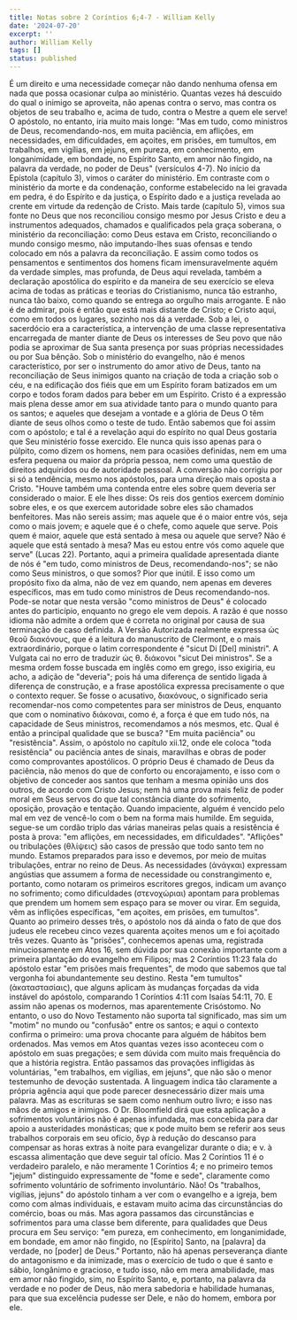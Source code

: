 ```yaml
---
title: Notas sobre 2 Coríntios 6;4-7 - William Kelly
date: '2024-07-20'
excerpt: ''
author: William Kelly
tags: []
status: published
---
```

É um direito e uma necessidade começar não dando nenhuma ofensa em nada
que possa ocasionar culpa ao ministério. Quantas vezes há descuido do
qual o inimigo se aproveita, não apenas contra o servo, mas contra os
objetos de seu trabalho e, acima de tudo, contra o Mestre a quem ele
serve! O apóstolo, no entanto, iria muito mais longe: \"Mas em tudo,
como ministros de Deus, recomendando-nos, em muita paciência, em
aflições, em necessidades, em dificuldades, em açoites, em prisões, em
tumultos, em trabalhos, em vigílias, em jejuns, em pureza, em
conhecimento, em longanimidade, em bondade, no Espírito Santo, em amor
não fingido, na palavra da verdade, no poder de Deus\" (versículos 4-7).
No início da Epístola (capítulo 3), vimos o caráter do ministério. Em
contraste com o ministério da morte e da condenação, conforme
estabelecido na lei gravada em pedra, é do Espírito e da justiça, o
Espírito dado e a justiça revelada ao crente em virtude da redenção de
Cristo. Mais tarde (capítulo 5), vimos sua fonte no Deus que nos
reconciliou consigo mesmo por Jesus Cristo e deu a instrumentos
adequados, chamados e qualificados pela graça soberana, o ministério da
reconciliação: como Deus estava em Cristo, reconciliando o mundo consigo
mesmo, não imputando-lhes suas ofensas e tendo colocado em nós a palavra
da reconciliação. E assim como todos os pensamentos e sentimentos dos
homens ficam imensuravelmente aquém da verdade simples, mas profunda, de
Deus aqui revelada, também a declaração apostólica do espírito e da
maneira de seu exercício se eleva acima de todas as práticas e teorias
do Cristianismo, nunca tão estranho, nunca tão baixo, como quando se
entrega ao orgulho mais arrogante. E não é de admirar, pois é então que
está mais distante de Cristo; e Cristo aqui, como em todos os lugares,
sozinho nos dá a verdade. Sob a lei, o sacerdócio era a característica,
a intervenção de uma classe representativa encarregada de manter diante
de Deus os interesses de Seu povo que não podia se aproximar de Sua
santa presença por suas próprias necessidades ou por Sua bênção. Sob o
ministério do evangelho, não é menos característico, por ser o
instrumento do amor ativo de Deus, tanto na reconciliação de Seus
inimigos quanto na criação de toda a criação sob o céu, e na edificação
dos fiéis que em um Espírito foram batizados em um corpo e todos foram
dados para beber em um Espírito. Cristo é a expressão mais plena desse
amor em sua atividade tanto para o mundo quanto para os santos; e
aqueles que desejam a vontade e a glória de Deus O têm diante de seus
olhos como o teste de tudo. Então sabemos que foi assim com o apóstolo;
e tal é a revelação aqui do espírito no qual Deus gostaria que Seu
ministério fosse exercido. Ele nunca quis isso apenas para o púlpito,
como dizem os homens, nem para ocasiões definidas, nem em uma esfera
pequena ou maior da própria pessoa, nem como uma questão de direitos
adquiridos ou de autoridade pessoal. A conversão não corrigiu por si só
a tendência, mesmo nos apóstolos, para uma direção mais oposta a Cristo.
\"Houve também uma contenda entre eles sobre quem deveria ser
considerado o maior. E ele lhes disse: Os reis dos gentios exercem
domínio sobre eles, e os que exercem autoridade sobre eles são chamados
benfeitores. Mas não sereis assim; mas aquele que é o maior entre vós,
seja como o mais jovem; e aquele que é o chefe, como aquele que serve.
Pois quem é maior, aquele que está sentado à mesa ou aquele que serve?
Não é aquele que está sentado à mesa? Mas eu estou entre vós como aquele
que serve\" (Lucas 22). Portanto, aqui a primeira qualidade apresentada
diante de nós é \"em tudo, como ministros de Deus, recomendando-nos\";
se não como Seus ministros, o que somos? Pior que inútil. E isso como um
propósito fixo da alma, não de vez em quando, nem apenas em deveres
específicos, mas em tudo como ministros de Deus recomendando-nos.
Pode-se notar que nesta versão \"como ministros de Deus\" é colocado
antes do particípio, enquanto no grego ele vem depois. A razão é que
nosso idioma não admite a ordem que é correta no original por causa de
sua terminação de caso definida. A Versão Autorizada realmente expressa
ὡς θεοῦ διακόνους, que é a leitura do manuscrito de Clermont, e o mais
extraordinário, porque o latim correspondente é \"sicut Di \[Del\]
ministri\". A Vulgata cai no erro de traduzir ὡς θ. διάκονοι \"sicut Dei
ministros\". Se a mesma ordem fosse buscada em inglês como em grego,
isso exigiria, eu acho, a adição de \"deveria\"; pois há uma diferença
de sentido ligada à diferença de construção, e a frase apostólica
expressa precisamente o que o contexto requer. Se fosse o acusativo,
διακόνους, o significado seria recomendar-nos como competentes para ser
ministros de Deus, enquanto que com o nominativo διάκοναι, como é, a
força é que em tudo nós, na capacidade de Seus ministros, recomendamos a
nós mesmos, etc. Qual é então a principal qualidade que se busca? \"Em
muita paciência\" ou \"resistência\". Assim, o apóstolo no capítulo
xii.12, onde ele coloca \"toda resistência\" ou paciência antes de
sinais, maravilhas e obras de poder como comprovantes apostólicos. O
próprio Deus é chamado de Deus da paciência, não menos do que de
conforto ou encorajamento, e isso com o objetivo de conceder aos santos
que tenham a mesma opinião uns dos outros, de acordo com Cristo Jesus;
nem há uma prova mais feliz de poder moral em Seus servos do que tal
constância diante do sofrimento, oposição, provação e tentação. Quando
impaciente, alguém é vencido pelo mal em vez de vencê-lo com o bem na
forma mais humilde. Em seguida, segue-se um cordão triplo das várias
maneiras pelas quais a resistência é posta à prova: \"em aflições, em
necessidades, em dificuldades\". \"Aflições\" ou tribulações (θλίψεις)
são casos de pressão que todo santo tem no mundo. Estamos preparados
para isso e devemos, por meio de muitas tribulações, entrar no reino de
Deus. As necessidades (ἀνάγκαι) expressam angústias que assumem a forma
de necessidade ou constrangimento e, portanto, como notaram os primeiros
escritores gregos, indicam um avanço no sofrimento; como dificuldades
(στενοχώριαι) apontam para problemas que prendem um homem sem espaço
para se mover ou virar. Em seguida, vêm as inflições específicas, \"em
açoites, em prisões, em tumultos\". Quanto ao primeiro desses três, o
apóstolo nos dá ainda o fato de que dos judeus ele recebeu cinco vezes
quarenta açoites menos um e foi açoitado três vezes. Quanto às
\"prisões\", conhecemos apenas uma, registrada minuciosamente em Atos
16, sem dúvida por sua conexão importante com a primeira plantação do
evangelho em Filipos; mas 2 Coríntios 11:23 fala do apóstolo estar \"em
prisões mais frequentes\", de modo que sabemos que tal vergonha foi
abundantemente seu destino. Resta \"em tumultos\" (ἀκαταστασίαις), que
alguns aplicam às mudanças forçadas da vida instável do apóstolo,
comparando 1 Coríntios 4:11 com Isaías 54:11, 70. E assim não apenas os
modernos, mas aparentemente Crisóstomo. No entanto, o uso do Novo
Testamento não suporta tal significado, mas sim um \"motim\" no mundo ou
\"confusão\" entre os santos; e aqui o contexto confirma o primeiro: uma
prova chocante para alguém de hábitos bem ordenados. Mas vemos em Atos
quantas vezes isso aconteceu com o apóstolo em suas pregações; e sem
dúvida com muito mais frequência do que a história registra. Então
passamos das provações infligidas às voluntárias, \"em trabalhos, em
vigílias, em jejuns\", que não são o menor testemunho de devoção
sustentada. A linguagem indica tão claramente a própria agência aqui que
pode parecer desnecessário dizer mais uma palavra. Mas as escrituras se
saem como nenhum outro livro; e isso nas mãos de amigos e inimigos. O
Dr. Bloomfield dirá que esta aplicação a sofrimentos voluntários não é
apenas infundada, mas concebida para dar apoio a austeridades
monásticas; que κ pode muito bem se referir aos seus trabalhos corporais
em seu ofício, δγρ à redução do descanso para compensar as horas extras
à noite para evangelizar durante o dia; e v. à escassa alimentação que
deve seguir tal ofício. Mas 2 Coríntios 11 é o verdadeiro paralelo, e
não meramente 1 Coríntios 4; e no primeiro temos \"jejum\" distinguido
expressamente de \"fome e sede\", claramente como sofrimento voluntário
de sofrimento involuntário. Não! Os \"trabalhos, vigílias, jejuns\" do
apóstolo tinham a ver com o evangelho e a igreja, bem como com almas
individuais, e estavam muito acima das circunstâncias do comércio, boas
ou más. Mas agora passamos das circunstâncias e sofrimentos para uma
classe bem diferente, para qualidades que Deus procura em Seu serviço:
\"em pureza, em conhecimento, em longanimidade, em bondade, em amor não
fingido, no \[Espírito\] Santo, na \[palavra\] da verdade, no \[poder\]
de Deus.\" Portanto, não há apenas perseverança diante do antagonismo e
da inimizade, mas o exercício de tudo o que é santo e sábio, longânimo e
gracioso, e tudo isso, não em mera amabilidade, mas em amor não fingido,
sim, no Espírito Santo, e, portanto, na palavra da verdade e no poder de
Deus, não mera sabedoria e habilidade humanas, para que sua excelência
pudesse ser Dele, e não do homem, embora por ele.
